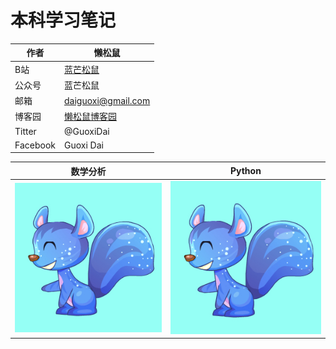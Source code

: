 # 本科学习笔记
|作者|懒松鼠|
|---|---|
|B站|[蓝芒松鼠](https://space.bilibili.com/449154488)|
|公众号|蓝芒松鼠|
|邮箱|daiguoxi@gmail.com|
|博客园|[懒松鼠博客园](https://www.cnblogs.com/yeu4h3uh2/)|
|Titter|@GuoxiDai|
|Facebook|Guoxi Dai|

|数学分析|Python|
|----|---|
|[![weibo-logo]](http://weibo.com/linpiaochen)|[![weibo-logo]](http://weibo.com/linpiaochen)|


[weibo-logo]:https://github.com/daiguoxi/Study-notes/blob/master/44.png
